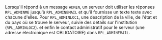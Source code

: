 Lorsqu'il répond à un message `ADMIN`, un serveur doit utiliser les réponses
`RPL_ADMINME` jusqu'à `RPL_ADMINEMAIL` et qu'il fournisse un texte texte avec
chacune d'elles. Pour `RPL_ADMINLOC1`, une description de la ville, de l'état
et du pays où se trouve le serveur, suivie des détails sur l'institution
(`RPL_ADMINLOC2`). et enfin le contact administratif pour le serveur (une
adresse électronique est OBLIGATOIRE) dans `RPL_ADMINEMAIL`.
